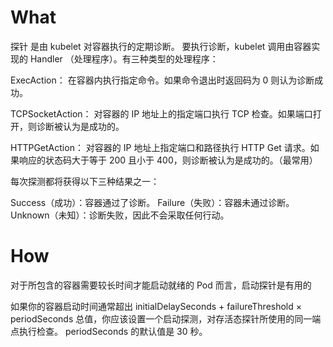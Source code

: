 # What

探针 是由 kubelet 对容器执行的定期诊断。 要执行诊断，kubelet 调用由容器实现的 Handler （处理程序）。有三种类型的处理程序：

ExecAction： 在容器内执行指定命令。如果命令退出时返回码为 0 则认为诊断成功。

TCPSocketAction： 对容器的 IP 地址上的指定端口执行 TCP 检查。如果端口打开，则诊断被认为是成功的。

HTTPGetAction： 对容器的 IP 地址上指定端口和路径执行 HTTP Get 请求。如果响应的状态码大于等于 200 且小于 400，则诊断被认为是成功的。（最常用）

每次探测都将获得以下三种结果之一：

Success（成功）：容器通过了诊断。
Failure（失败）：容器未通过诊断。
Unknown（未知）：诊断失败，因此不会采取任何行动。

# How

对于所包含的容器需要较长时间才能启动就绪的 Pod 而言，启动探针是有用的

如果你的容器启动时间通常超出 initialDelaySeconds + failureThreshold × periodSeconds 总值，你应该设置一个启动探测，对存活态探针所使用的同一端点执行检查。 periodSeconds 的默认值是 30 秒。